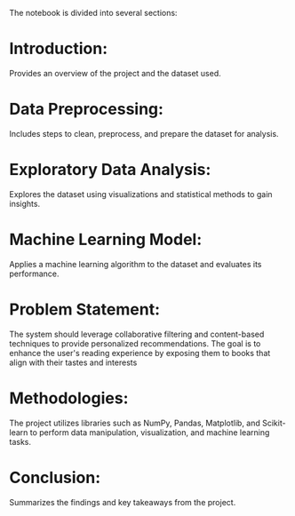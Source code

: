 
The notebook is divided into several sections:

  # Introduction: 
  Provides an overview of the project and the dataset used.
  # Data Preprocessing: 
  Includes steps to clean, preprocess, and prepare the dataset for analysis.
  # Exploratory Data Analysis: 
  Explores the dataset using visualizations and statistical methods to gain insights.
  # Machine Learning Model: 
  Applies a machine learning algorithm to the dataset and evaluates its performance.

# Problem Statement: 
The system should leverage collaborative filtering and content-based techniques to provide personalized recommendations. The goal is to enhance the user's reading experience by exposing them to books that align with their tastes and interests
# Methodologies: 
The project utilizes libraries such as NumPy, Pandas, Matplotlib, and Scikit-learn to perform data manipulation, visualization, and machine learning tasks.

  # Conclusion: 
  Summarizes the findings and key takeaways from the project.
